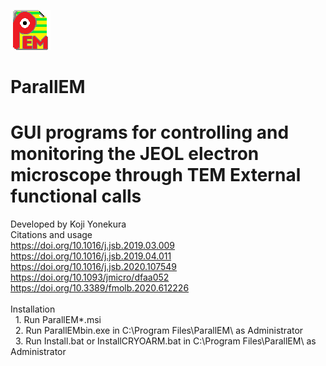 ![Top](ParallEM.png)
# ParallEM
# GUI programs for controlling and monitoring the JEOL electron microscope through TEM External functional calls
Developed by Koji Yonekura<BR>
Citations and usage<BR>
  https://doi.org/10.1016/j.jsb.2019.03.009<BR>
  https://doi.org/10.1016/j.jsb.2019.04.011<BR>
  https://doi.org/10.1016/j.jsb.2020.107549<BR>
  https://doi.org/10.1093/jmicro/dfaa052<BR>
  https://doi.org/10.3389/fmolb.2020.612226<BR>
  <BR>
  Installation<BR>
  &nbsp;&nbsp;1. Run ParallEM*.msi<BR>
  &nbsp;&nbsp;2. Run ParallEMbin.exe in C:\Program Files\ParallEM\ as Administrator<BR>
  &nbsp;&nbsp;3. Run Install.bat or InstallCRYOARM.bat in C:\Program Files\ParallEM\ as Administrator<BR>
    
